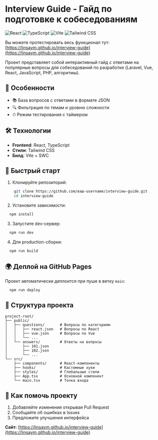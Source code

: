 # Interview Guide - Гайд по подготовке к собеседованиям

![React](https://img.shields.io/badge/React-20232A?style=for-the-badge&logo=react&logoColor=61DAFB)
![TypeScript](https://img.shields.io/badge/TypeScript-007ACC?style=for-the-badge&logo=typescript&logoColor=white)
![Vite](https://img.shields.io/badge/Vite-B73BFE?style=for-the-badge&logo=vite&logoColor=FFD62E)
![Tailwind CSS](https://img.shields.io/badge/Tailwind_CSS-38B2AC?style=for-the-badge&logo=tailwind-css&logoColor=white)

Вы можете протестировать весь функционал
тут: [https://linsaym.github.io/interview-guide](https://linsaym.github.io/interview-guide)

Проект представляет собой интерактивный гайд с ответами на популярные вопросы для собеседований по разработке (Laravel,
Vue, React, JavaScript, PHP, алгоритмы).

## 🌟 Особенности

- 📚 База вопросов с ответами в формате JSON
- 🔍 Фильтрация по темам и уровню сложности
- ⏱ Режим тестирования с таймером

## 🛠 Технологии

- **Frontend**: React, TypeScript
- **Стили**: Tailwind CSS
- **Билд**: Vite + SWC

## 🚀 Быстрый старт

1. Клонируйте репозиторий:

```bash
    git clone https://github.com/ваш-username/interview-guide.git
    cd interview-guide
```

2. Установите зависимости:

```bash
  npm install
```

3. Запустите dev-сервер:

```bash
  npm run dev
```

4. Для production-сборки:

```bash
  npm run build
```

## 🌍 Деплой на GitHub Pages

Проект автоматически деплоится при пуше в ветку `main`:

```bash
  npm run deploy
```

## 📂 Структура проекта

```
project-root/
├── public/
│   ├── questions/       # Вопросы по категориям
│   │   ├── react.json   # Вопросы по React
│   │   ├── vue.json     # Вопросы по Vue
│   │   └── ...
│   └── answers/         # Ответы на вопросы
│       ├── 101.json    
│       ├── 102.json    
│       └── ...
└── src/
    ├── components/      # React-компоненты
    ├── hooks/           # Кастомные хуки
    ├── styles/          # Глобальные стили
    ├── App.tsx          # Основной компонент
    └── main.tsx         # Точка входа
```

## 🤝 Как помочь проекту

1. Добавляйте изменения открывая Pull Request
2. Сообщайте об ошибках в Issues
3. Предложите улучшения интерфейса

**Сайт**: [https://linsaym.github.io/interview-guide](https://linsaym.github.io/interview-guide)